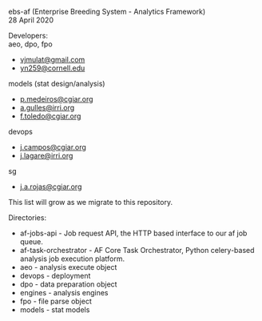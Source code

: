 ebs-af (Enterprise Breeding System - Analytics Framework)  
28 April 2020  

Developers:  
aeo, dpo, fpo 

* vjmulat@gmail.com  
* yn259@cornell.edu  
  
models (stat design/analysis)

* p.medeiros@cgiar.org  
* a.gulles@irri.org  
* f.toledo@cgiar.org  
  
devops

* j.campos@cgiar.org  
* j.lagare@irri.org  
  
sg

* j.a.rojas@cgiar.org  
  
This list will grow as we migrate to this repository.  
  
Directories:

* af-jobs-api - Job request API, the HTTP based interface to our af job queue.
* af-task-orchestrator - AF Core Task Orchestrator, Python celery-based analysis job execution platform.
* aeo - analysis execute object  
* devops - deployment  
* dpo - data preparation object  
* engines - analysis engines  
* fpo - file parse object  
* models - stat models



